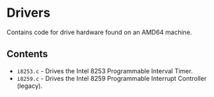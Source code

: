 # Drivers
Contains code for drive hardware found on an AMD64 machine.

## Contents
- `i8253.c` - Drives the Intel 8253 Programmable Interval Timer.
- `i8259.c` - Drives the Intel 8259 Programmable Interrupt Controller (legacy).
